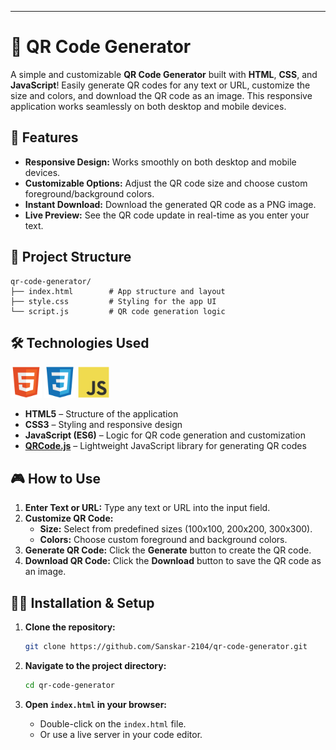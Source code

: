 
---

# 📱 QR Code Generator

A simple and customizable **QR Code Generator** built with **HTML**, **CSS**, and **JavaScript**! Easily generate QR codes for any text or URL, customize the size and colors, and download the QR code as an image. This responsive application works seamlessly on both desktop and mobile devices.

## 🚀 Features

- **Responsive Design:** Works smoothly on both desktop and mobile devices.
- **Customizable Options:** Adjust the QR code size and choose custom foreground/background colors.
- **Instant Download:** Download the generated QR code as a PNG image.
- **Live Preview:** See the QR code update in real-time as you enter your text.

## 📂 Project Structure

```
qr-code-generator/
├── index.html        # App structure and layout
├── style.css         # Styling for the app UI
└── script.js         # QR code generation logic
```

## 🛠️ Technologies Used

<p align="left">
  <img src="https://raw.githubusercontent.com/devicons/devicon/master/icons/html5/html5-original.svg" alt="HTML5" width="50" height="50"/> 
  <img src="https://raw.githubusercontent.com/devicons/devicon/master/icons/css3/css3-original.svg" alt="CSS3" width="50" height="50"/> 
  <img src="https://raw.githubusercontent.com/devicons/devicon/master/icons/javascript/javascript-original.svg" alt="JavaScript" width="50" height="50"/>
</p>

- **HTML5** – Structure of the application  
- **CSS3** – Styling and responsive design  
- **JavaScript (ES6)** – Logic for QR code generation and customization  
- **[QRCode.js](https://cdnjs.cloudflare.com/ajax/libs/qrcodejs/1.0.0/qrcode.min.js)** – Lightweight JavaScript library for generating QR codes  

## 🎮 How to Use

1. **Enter Text or URL:** Type any text or URL into the input field.
2. **Customize QR Code:**  
   - **Size:** Select from predefined sizes (100x100, 200x200, 300x300).  
   - **Colors:** Choose custom foreground and background colors.
3. **Generate QR Code:** Click the **Generate** button to create the QR code.
4. **Download QR Code:** Click the **Download** button to save the QR code as an image.

## 🧑‍💻 Installation & Setup

1. **Clone the repository:**
   ```bash
   git clone https://github.com/Sanskar-2104/qr-code-generator.git
   ```

2. **Navigate to the project directory:**
   ```bash
   cd qr-code-generator
   ```

3. **Open `index.html` in your browser:**
   - Double-click on the `index.html` file.
   - Or use a live server in your code editor.

